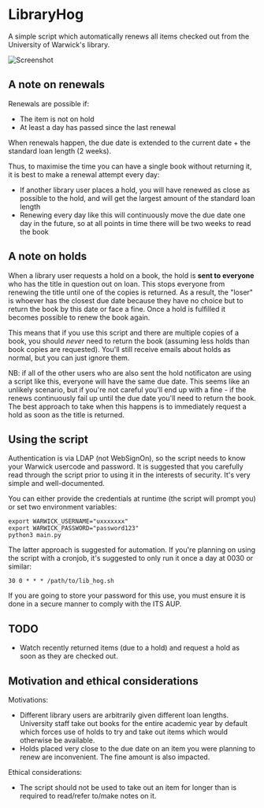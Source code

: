 LibraryHog
==========

A simple script which automatically renews all items checked out from the University of Warwick's library.

![Screenshot](https://lol768.com/i/movajfs6TEJg9Q)

A note on renewals
------------------

Renewals are possible if:

* The item is not on hold
* At least a day has passed since the last renewal

When renewals happen, the due date is extended to the current date + the standard loan length (2 weeks).

Thus, to maximise the time you can have a single book without returning it, it is best to make a renewal attempt
every day:

* If another library user places a hold, you will have renewed as close as possible to the hold, and will get the
largest amount of the standard loan length
* Renewing every day like this will continuously move the due date one day in the future, so at all points in time
there will be two weeks to read the book

A note on holds
---------------

When a library user requests a hold on a book, the hold is **sent to everyone** who has the title in question out on loan. This stops everyone from renewing the title until one of the copies is returned. As a result, the "loser" is whoever has the closest due date because they have no choice but to return the book by this date or face a fine. Once a hold is fulfilled it becomes possible to renew the book again.

This means that if you use this script and there are multiple copies of a book, you should *never* need to return the book (assuming less holds than book copies are requested). You'll still receive emails about holds as normal, but you can just ignore them.

NB: if all of the other users who are also sent the hold notificaton are using a script like this, everyone will have the same due date. This seems like an unlikely scenario, but if you're not careful you'll end up with a fine - if the renews continuously fail up until the due date you'll need to return the book. The best approach to take when this happens is to immediately request a hold as soon as the title is returned.

Using the script
----------------

Authentication is via LDAP (not WebSignOn), so the script needs to know your Warwick usercode and password. It is
suggested that you carefully read through the script prior to using it in the interests of security. It's very simple
and well-documented.

You can either provide the credentials at runtime (the script will prompt you) or set two environment variables:

```
export WARWICK_USERNAME="uxxxxxxx"
export WARWICK_PASSWORD="password123"
python3 main.py
```

The latter approach is suggested for automation. If you're planning on using the script with a cronjob, it's suggested
to only run it once a day at 0030 or similar:

```
30 0 * * * /path/to/lib_hog.sh
```

If you are going to store your password for this use, you must ensure it is done in a secure manner to comply with
the ITS AUP.

TODO
----

* Watch recently returned items (due to a hold) and request a hold as soon as they are checked out.

Motivation and ethical considerations
-------------------------------------

Motivations:

* Different library users are arbitrarily given different loan lengths. University staff take out books for the entire
  academic year by default which forces use of holds to try and take out items which would otherwise be available.
* Holds placed very close to the due date on an item you were planning to renew are inconvenient. The fine amount
  is also impacted.

Ethical considerations:

* The script should not be used to take out an item for longer than is required to read/refer to/make notes on it.
